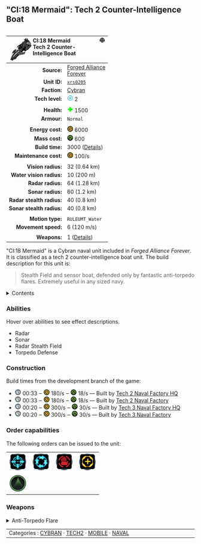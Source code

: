 "CI:18 Mermaid": Tech 2 Counter-Intelligence Boat
----
<table align="right">
    <thead>
        <tr>
            <th align="left" colspan="2">
                <img align="left" src="icons/units/XRS0205_icon.png" title="CI:18 Mermaid unit icon" /><img align="right" src="icons/strategicicons/icon_ship2_counterintel_rest.png" title="icon_ship2_counterintel" />CI:18 Mermaid<br />Tech 2 Counter-Intelligence Boat
            </th>
        </tr>
    </thead>
    <tbody>
        <tr>
            <td align="right"><strong>Source:</strong></td>
            <td><a href="Forged Alliance Forever">Forged Alliance<br />Forever</a></td>
        </tr>
        <tr>
            <td align="right"><strong>Unit ID:</strong></td>
            <td><a href="https://github.com/FAForever/fa/D:/faf-development/fa/units/XRS0205/XRS0205_unit.bp"><code>xrs0205</code></a></td>
        </tr>
        <tr>
            <td align="right"><strong>Faction:</strong></td>
            <td><a href="_categories.CYBRAN">Cybran</a></td>
        </tr>
        <tr>
            <td align="right"><strong>Tech level:</strong></td>
            <td><img src="icons/T2.png" title="Tech 2" /> 2</td>
        </tr>
        <tr><td align="center" colspan="2"></td></tr>
        <tr>
            <td align="right"><strong>Health:</strong></td>
            <td><img src="icons/health.png" title="Health" /> 1500</td>
        </tr>
        <tr>
            <td align="right"><strong>Armour:</strong></td>
            <td><code>Normal</code></td>
        </tr>
        <tr><td align="center" colspan="2"></td></tr>
        <tr>
            <td align="right"><strong>Energy cost:</strong></td>
            <td><img src="icons/energy.png" title="Energy" /> 6000</td>
        </tr>
        <tr>
            <td align="right"><strong>Mass cost:</strong></td>
            <td><img src="icons/mass.png" title="Mass" /> 600</td>
        </tr>
        <tr>
            <td align="right"><strong>Build time:</strong></td>
            <td>3000 (<a href="#construction">Details</a>)</td>
        </tr>
        <tr>
            <td align="right"><strong>Maintenance cost:</strong></td>
            <td><img src="icons/energy.png" title="Energy" /> 100/s</td>
        </tr>
        <tr><td align="center" colspan="2"></td></tr>
        <tr>
            <td align="right"><strong>Vision radius:</strong></td>
            <td> <span title="640 m, 0.40 mi">32 (0.64 km)</span></td>
        </tr>
        <tr>
            <td align="right"><strong>Water vision radius:</strong></td>
            <td> <span title="0.20 km, 0.12 mi">10 (200 m)</span></td>
        </tr>
        <tr>
            <td align="right"><strong>Radar radius:</strong></td>
            <td> <span title="1280 m, 0.80 mi">64 (1.28 km)</span></td>
        </tr>
        <tr>
            <td align="right"><strong>Sonar radius:</strong></td>
            <td> <span title="1200 m, 0.75 mi">60 (1.2 km)</span></td>
        </tr>
        <tr>
            <td align="right"><strong>Radar stealth radius:</strong></td>
            <td> <span title="800 m, 0.50 mi">40 (0.8 km)</span></td>
        </tr>
        <tr>
            <td align="right"><strong>Sonar stealth radius:</strong></td>
            <td> <span title="800 m, 0.50 mi">40 (0.8 km)</span></td>
        </tr>
        <tr><td align="center" colspan="2"></td></tr>
        <tr>
            <td align="right"><strong>Motion type:</strong></td>
            <td><code>RULEUMT_Water</code></td>
        </tr>
        <tr>
            <td align="right"><strong>Movement speed:</strong></td>
            <td> <span title="432 km/h, 233 kn">6 (120 m/s)</span></td>
        </tr>
        <tr><td align="center" colspan="2"></td></tr>
        <tr>
            <td align="right"><strong>Weapons:</strong></td>
            <td>1 (<a href="#weapons">Details</a>)</td>
        </tr>
    </tbody>
</table>

"CI:18 Mermaid" is a Cybran naval unit included in *Forged Alliance Forever*.
It is classified as a tech 2 counter-intelligence boat unit.
The build description for this unit is:

<blockquote>Stealth Field and sensor boat, defended only by fantastic anti-torpedo flares. Extremely useful in any sized navy.</blockquote>

<details>
<summary>Contents</summary>

1. – <a href="#abilities">Abilities</a>
2. – <a href="#construction">Construction</a>
3. – <a href="#order-capabilities">Order capabilities</a>
4. – <a href="#weapons">Weapons</a>
</details>

### Abilities
Hover over abilities to see effect descriptions.

* <span title="Can see blips of units not seen by vision that are on or above water">Radar</span>
* <span title="Can see blips of units not seen by vision that are on or below water">Sonar</span>
* <span title="Hides itself and nearby others from radar and/or sonar">Radar Stealth Field</span>
* <span title="Can target torpedo projectiles">Torpedo Defense</span>

### Construction
Build times from the development branch of the game:
* <img src="icons/time.png" title="Time" /> 00:33 ‒ <img src="icons/energy.png" title="Energy" /> 180/s ‒ <img src="icons/mass.png" title="Mass" /> 18/s — Built by <a href="URB0203">Tech 2 Naval Factory HQ</a>
* <img src="icons/time.png" title="Time" /> 00:33 ‒ <img src="icons/energy.png" title="Energy" /> 180/s ‒ <img src="icons/mass.png" title="Mass" /> 18/s — Built by <a href="ZRB9503">Tech 2 Naval Factory</a>
* <img src="icons/time.png" title="Time" /> 00:20 ‒ <img src="icons/energy.png" title="Energy" /> 300/s ‒ <img src="icons/mass.png" title="Mass" /> 30/s — Built by <a href="URB0303">Tech 3 Naval Factory HQ</a>
* <img src="icons/time.png" title="Time" /> 00:20 ‒ <img src="icons/energy.png" title="Energy" /> 300/s ‒ <img src="icons/mass.png" title="Mass" /> 30/s — Built by <a href="ZRB9603">Tech 3 Naval Factory</a>

### Order capabilities
The following orders can be issued to the unit:
<table>
<td><img float="left" src="icons/orders/move.png" title="Move" /></td>
<td><img float="left" src="icons/orders/patrol.png" title="Patrol" /></td>
<td><img float="left" src="icons/orders/stop.png" title="Stop" /></td>
<td><img float="left" src="icons/orders/guard.png" title="Assist" /></td>
<tr>
<td><img float="left" src="icons/orders/stealth-field.png" title="Stealth Field Toggle
Turn the selected units stealth field on/off" /></td>
</table>

### Weapons
<details>
<summary>Anti-Torpedo Flare</summary>
<p>
    <table>
        <tr>
            <td align="right"><strong>Target type:</strong></td>
            <td><code>RULEWTT_Projectile</code><br />(Anti-torpedo)</td>
        </tr>
        <tr>
            <td align="right"><strong>Projectile:</strong></td>
            <td><a href="Projectiles#cim-anti-torpedo-01"><code>CIMAntiTorpedo01</code></a></td>
        </tr>
        <tr>
            <td align="right"><strong>Damage:</strong></td>
            <td>2 <span title="Note: This doesn't count some scripted effects.">(<u>?</u>)</span></td>
        </tr>
        <tr>
            <td align="right"><strong>Damage instances:</strong></td>
            <td>2 projectiles</td>
        </tr>
        <tr>
            <td align="right"><strong>Damage type:</strong></td>
            <td><code>Normal</code></td>
        </tr>
        <tr>
            <td align="right"><strong>Max range:</strong></td>
            <td> <span title="600 m, 0.37 mi">30 (0.6 km)</span></td>
        </tr>
        <tr>
            <td align="right"><strong>Min range:</strong></td>
            <td> <span title="0.30 km, 0.19 mi">15 (300 m)</span></td>
        </tr>
        <tr>
            <td align="right"><strong>Firing cycle:</strong></td>
            <td>Once every 3.8s <span title="Note: This doesn't count additional delays such as charging, reloading, and others.">(<u>?</u>)</span></td>
        </tr>
    </table>
</p>
</details>


<table align="center">
<td width="1215px">Categories : 
<a href="_categories.CYBRAN">CYBRAN</a> · 
<a href="_categories.TECH2">TECH2</a> · 
<a href="_categories.MOBILE">MOBILE</a> · 
<a href="_categories.NAVAL">NAVAL</a></td>
</table>
